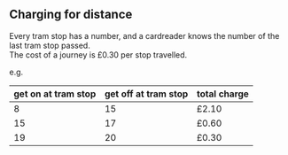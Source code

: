 ## Charging for distance ##

Every tram stop has a number, and a cardreader knows the number of the last tram stop passed.  
The cost of a journey is £0.30 per stop travelled.

e.g.

| get on at tram stop | get off at tram stop | total charge |
| ------------------- | -------------------- | ------------ |
| 8 | 15 | £2.10 |
| 15 | 17 | £0.60 |
| 19 | 20 | £0.30 |
